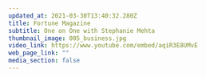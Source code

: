 ```yaml
---
updated_at: 2021-03-30T13:40:32.280Z
title: Fortune Magazine
subtitle: One on One with Stephanie Mehta
thumbnail_image: 005_business.jpg
video_link: https://www.youtube.com/embed/aqiR3E8UMvE
web_page_link: ""
media_section: false
---
```

